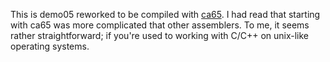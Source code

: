 This is demo05 reworked to be compiled with [ca65](https://www.cc65.org/).
I had read that starting with ca65 was more complicated that other assemblers. To me, it seems rather straightforward; if you're used to working with C/C++ on unix-like operating systems.


